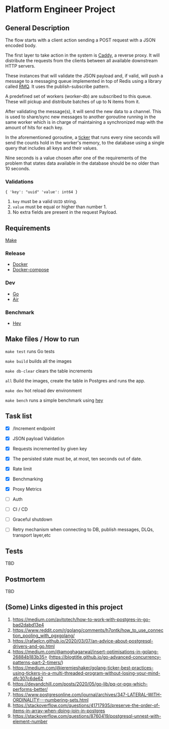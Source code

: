 # Platform Engineer Project

## General Description

The flow starts with a client action sending a POST request with a JSON encoded body.

The first layer to take action in the system is [Caddy](https://caddyserver.com/), a reverse proxy. It will distribute the requests from the clients between all available downstream HTTP servers.

These instances that will validate the JSON payload and, if valid, will push a message to a messaging queue implemented in top of Redis using a library called [RMQ](https://github.com/adjust/rmq). It uses the publish-subscribe pattern.

A predefined set of workers (worker-db) are subscribed to this queue.
These will pickup and distribute batches of up to N items from it.

After validating the message(s), it will send the new data to a channel. This is used to share/sync new messages to another goroutine running in the same worker which is in charge of maintaining a synchronized map with the amount of hits for each key.

In the aforementioned goroutine, a [ticker](https://gobyexample.com/tickers) that runs every nine seconds will send the counts hold in the worker's memory, to the database using a single query that includes all keys and their values.

Nine seconds is a value chosen after one of the requirements of the problem that states data available in the database should be no older than 10 seconds.

### Validations

`{
    'key': "uuid"
    'value': int64
}`

1. `key` must be a valid `UUID` string.
2. `value` must be equal or higher than number 1.
3. No extra fields are present in the request Payload.

## Requirements

[Make](https://en.wikipedia.org/wiki/Make_(software))

### Release

- [Docker](https://docs.docker.com/get-docker/)
- [Docker-compose](https://docs.docker.com/compose/install/)

### Dev

- [Go](https://golang.org/doc/install)
- [Air](https://github.com/cosmtrek/air)

### Benchmark

- [Hey](https://github.com/rakyll/hey)

## Make files / How to run

```make test``` runs Go tests

```make build``` builds all the images

```make db-clear``` clears the table increments

```all``` Build the images, create the table in Postgres and runs the app.

```make dev``` hot reload dev environment

```make bench``` runs a simple benchmark using [hey](https://github.com/rakyll/hey)

## Task list

- [x] /Increment endpoint
- [x] JSON payload Validation
- [x] Requests incremented by given key
- [x] The persisted state must be, at most, ten seconds out of date.
- [x] Rate limit
- [x] Benchmarking
- [x] Proxy Metrics
- [ ] Auth
- [ ] CI / CD
- [ ] Graceful shutdown
- [ ] Retry mechanism when connecting to DB, publish messages, DLQs, transport layer,etc


## Tests

TBD

## Postmortem

TBD



## (Some) Links digested in this project

1. https://medium.com/avitotech/how-to-work-with-postgres-in-go-bad2dabd13e4
2. https://www.reddit.com/r/golang/comments/h7ontk/how_to_use_connection_pooling_with_pgxgolang/
3. https://rafaelcn.github.io/2020/03/07/an-advice-about-postgresql-drivers-and-go.html
4. https://medium.com/@amoghagarwal/insert-optimisations-in-golang-26884b183b35>
(https://blogtitle.github.io/go-advanced-concurrency-patterns-part-2-timers/)
5. https://medium.com/@jeremieshaker/golang-ticker-best-practices-using-tickers-in-a-multi-threaded-program-without-losing-your-mind-dfc307c6de62
6. https://devandchill.com/posts/2020/05/go-lib/pq-or-pgx-which-performs-better/
7. https://www.postgresonline.com/journal/archives/347-LATERAL-WITH-ORDINALITY---numbering-sets.html
8. https://stackoverflow.com/questions/41717935/preserve-the-order-of-items-in-array-when-doing-join-in-postgres
9. https://stackoverflow.com/questions/8760419/postgresql-unnest-with-element-number
